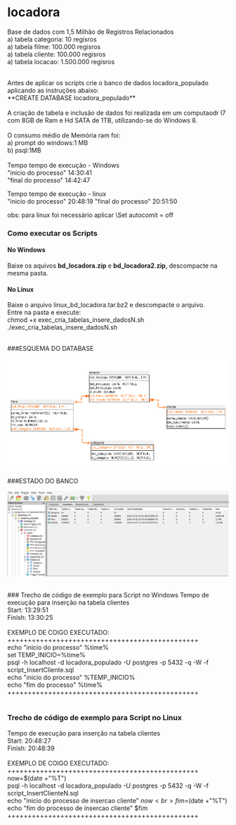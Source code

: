 # locadora
Base de dados com 1,5 Milhão de Registros Relacionados<br>
a) tabela categoria:  10 regisros<br>
a) tabela filme:     100.000 regisros<br>
a) tabela cliente:     100.000 regisros<br>
a) tabela locacao:     1.500.000 regisros<br>

<br>
Antes de aplicar os scripts crie o banco de dados locadora_populado aplicando as instruções abaixo:<br>
**CREATE DATABASE locadora_populado**<br>
<br>
A criação de tabela e inclusão de dados foi realizada em um computaodr I7 com 8GB de Ram e Hd SATA de 1TB, utilizando-se do Windows 8.<br>
<br>
O consumo médio de Memória ram foi:<br>
a) prompt do windows:1 MB<br>
b) psql:1MB <br>
<br>
Tempo tempo de execução - Windows
<br>
"inicio do processo" 14:30:41<br>
"final do processo" 14:42:47<br>

Tempo tempo de execução - linux 
<br>
"inicio do processo" 20:48:19
"final do processo" 20:51:50
<br>

obs: para linux foi necessário aplicar \Set autocomit = off
<br>
### Como executar os Scripts<br>
#### No Windows
Baixe os aquivos **bd_locadora.zip** e  **bd_locadora2.zip**, descompacte na mesma pasta.

#### No Linux<br>
Baixe o arquivo linux_bd_locadora.tar.bz2 e descompacte o arquivo.<br>
Entre na pasta e execute:<br>
    chmod +x exec_cria_tabelas_insere_dadosN.sh <br>
    ./exec_cria_tabelas_insere_dadosN.sh <br>

<br>
###ESQUEMA DO DATABASE<br>

![alt tag](https://github.com/discipbd2/base-de-testes-locadora/blob/master/esquema_locadora.png)

###ESTADO DO BANCO

![alt tag](https://github.com/discipbd2/base-de-testes-locadora/blob/master/estado_do_banco_bd_locadora.png)

<br>
### Trecho de código de exemplo para Script no Windows 
Tempo de execução para inserção na tabela clientes<br>
Start: 13:29:51<br>
Finish: 13:30:25<br>
<br>
EXEMPLO DE COIGO EXECUTADO:<br>
+++++++++++++++++++++++++++++++++++++++++++++++<br>
echo "inicio do processo" %time%<br>
set TEMP_INICIO=%time%<br>
psql -h localhost -d locadora_populado -U postgres -p 5432 -q -W -f script_InsertCliente.sql<br>
echo "inicio do processo" %TEMP_INICIO%<br>
echo "fim do processo" %time%<br>
+++++++++++++++++++++++++++++++++++++++++++++++<br>
<br>


### Trecho de código de exemplo para Script no Linux 
Tempo de execução para inserção na tabela clientes<br>
Start: 20:48:27<br>
Finish: 20:48:39<br>
<br>
EXEMPLO DE COIGO EXECUTADO:<br>
+++++++++++++++++++++++++++++++++++++++++++++++<br>
now=$(date +"%T")<br>
psql -h localhost -d locadora_populado -U postgres -p 5432 -q -W -f script_InsertClienteN.sql<br>
echo "inicio do processo de insercao cliente" $now<br>
fim=$(date +"%T")<br>
echo "fim do processo de insercao cliente" $fim<br>
+++++++++++++++++++++++++++++++++++++++++++++++<br>
<br>



